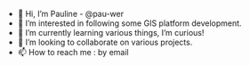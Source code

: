 - 👋 Hi, I’m Pauline - @pau-wer
- 👀 I’m interested in following some GIS platform development.
- 🌱 I’m currently learning various things, I’m curious!
- 💞️ I’m looking to collaborate on various projects.
- 📫 How to reach me : by email

<!---
pau-wer/pau-wer is a ✨ special ✨ repository because its `README.md` (this file) appears on your GitHub profile.
You can click the Preview link to take a look at your changes.
--->
